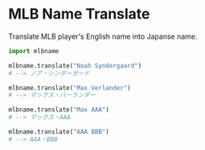 # MLB Name Translate

Translate MLB player's English name into Japanse name.

```python
import mlbname

mlbname.translate("Noah Syndergaard")
# --> ノア・シンダーガード

mlbname.translate("Max Verlander")
# --> マックス・バーランダー

mlbname.translate("Max AAA")
# --> マックス・AAA

mlbname.translate("AAA BBB")
# --> AAA・BBB
```